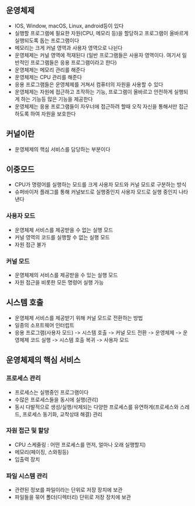 ## 운영체제
- IOS, Window, macOS, Linux, android등이 있다
- 실행할 프로그램에 필요한 자원(CPU, 메모리 등)을 할당하고 프로그램이 올바르게 실행되도록 돕는 프로그램이다
- 메모리는 크게 커널 영역과 사용자 영역으로 나뉜다
- 운영체제는 커널 영역에 적재된다 (일반 프로그램들은 사용자 영역이다. 여기서 일반적인 프로그램들은 응용 프로그램이라고 한다)
- 운영체제는 메모리 관리를 해준다
- 운영체제는 CPU 관리를 해준다
- 응용 프로그램들은 운영체제를 거쳐서 컴퓨터의 자원을 사용할 수 있다
- 운영체제는 자원에 접근하고 조작하는 기능, 프로그램이 올바르고 안전하게 실행되게 하는 기능등 많은 기능을 제공한다
- 운영체제는 응용 프로그램들이 자우너에 접근하려 할때 오직 자신을 통해서만 접근하도록 하여 자원을 보호한다

## 커널이란
- 운영체제의 핵심 서비스를 담당하는 부분이다

## 이중모드
- CPU가 명령어를 실행하는 모드를 크게 사용자 모드와 커널 모드로 구분하는 방식
- 슈퍼바이저 플래그를 통해 커널보드로 실행중인지 사용자 모드로 실행 중인지 나타낸다

### 사용자 모드
- 운영체제 서비스를 제공받을 수 없는 실행 모드
- 커널 영역의 코드를 실행할 수 없는 실행 모드
- 자원 접근 불가

### 커널 모드
- 운영체제의 서비스를 제공받을 수 있는 실행 모드
- 자원 접근을 비롯한 모든 명령어 실행 가능

## 시스템 호출
- 운영체제 서비스를 제공받기 위해 커널 모드로 전환하는 방법
- 일종의 소프트웨어 인터럽트
- 응용 프로그램(사용자 모드) -> 시스템 호출 -> 커널 모드 전환 -> 운영체제 -> 운영체제 코드 실행 -> 시스템 호출 복귀 -> 사용자 모드

## 운영체제의 핵심 서비스

### 프로세스 관리
- 프로세스는 실행중인 프로그램이다
- 수많은 프로세스들을 동시에 실행(관리)
- 동시 다발적으로 생성/실행/삭제되는 다양한 프로세스를 유연하게(프로세스와 스레드, 프로세스 동기화, 교착상태 해결) 관리

### 자원 접근 및 할당
- CPU 스케줄링 : 어떤 프로세스를 먼저, 얼마나 오래 실행할지)
- 메모리(페이징, 스와핑등)
- 입출력 장치

### 파일 시스템 관리
- 관련된 정보를 파일이라는 단위로 저장 장치에 보관
- 파일들을 묶어 폴더(디렉터리) 단위로 저장 장치에 보관
